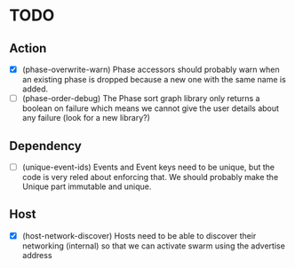 # TODO

## Action 

- [X] (phase-overwrite-warn) Phase accessors should probably warn when an existing phase is dropped because a new one with the same name is added.
- [ ] (phase-order-debug) The Phase sort graph library only returns a boolean on failure which means we cannot give the user details about any failure (look for a new library?)

## Dependency 

- [ ] (unique-event-ids) Events and Event keys need to be unique, but the code is very reled about enforcing that. We should probably make the Unique part immutable and unique.

## Host 

- [x] (host-network-discover) Hosts need to be able to discover their networking (internal) so that we can activate swarm using the advertise address
